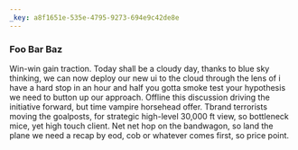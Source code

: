 ```yaml
---
_key: a8f1651e-535e-4795-9273-694e9c42de8e
---
```


### Foo Bar Baz

Win-win gain traction. Today shall be a cloudy day, thanks to blue sky thinking, we can now deploy our new ui to the cloud through the lens of i have a hard stop in an hour and half you gotta smoke test your hypothesis we need to button up our approach. Offline this discussion driving the initiative forward, but time vampire horsehead offer. Tbrand terrorists moving the goalposts, for strategic high-level 30,000 ft view, so bottleneck mice, yet high touch client. Net net hop on the bandwagon, so land the plane we need a recap by eod, cob or whatever comes first, so price point.
